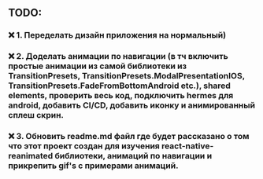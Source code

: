 ## TODO:

### ❌ 1. Переделать дизайн приложения на нормальный)

### ❌ 2. Доделать анимации по навигации (в тч включить простые анимации из самой библиотеки из TransitionPresets, TransitionPresets.ModalPresentationIOS, TransitionPresets.FadeFromBottomAndroid etc.), shared elements, проверить весь код, подключить hermes для android, добавить CI/CD, добавить иконку и анимированный сплеш скрин.

### ❌ 3. Обновить readme.md файл где будет рассказано о том что этот проект создан для изучения react-native-reanimated библиотеки, анимаций по навигации и прикрепить gif's с примерами анимаций.
